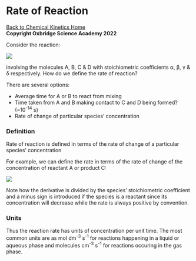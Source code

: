 # Rate of Reaction

[Back to Chemical Kinetics Home](./contents.md)<br /> **Copyright Oxbridge Science Academy 2022**



Consider the reaction: 

<img src="https://render.githubusercontent.com/render/math?math=\displaystyle \alpha A %2B\ \beta B \rightarrow \gamma C %2B\  \delta D">


involving the molecules A, B, C & D with stoichiometric coefficients α, β, γ & δ respectively. How do we define the rate of reaction? 
 
There are several options:
- Average time for A or B to react from mixing
- Time taken from A and B making contact to C and D being formed? (~10<sup>-14</sup> s)
- Rate of change of particular species’ concentration

### Definition
Rate of reaction is defined in terms of the rate of change of a particular species’ concentration

For example, we can define the rate in terms of the rate of change of the concentration of reactant A or product C:

<img src="https://render.githubusercontent.com/render/math?math=\displaystyle rate = -\frac{1}{\alpha} \frac{d[A]}{dt} = \frac{1}{\gamma} \frac{d[C]}{dt} ">


Note how the derivative is divided by the species’ stoichiometric coefficient and a minus sign is introduced if the species is a reactant since its concentration will decrease while the rate is always positive by convention. 

### Units
Thus the reaction rate has units of concentration per unit time. The most common units are as mol dm<sup>-3</sup> s<sup>-1</sup> for reactions happening in a liquid or aqueous phase and molecules cm<sup>-3</sup> s<sup>-1</sup> for reactions occuring in the gas phase. 
